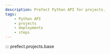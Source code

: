 ```yaml
---
description: Prefect Python API for projects.
tags:
    - Python API
    - projects
    - deployments
    - steps
---
```


::: prefect.projects.base